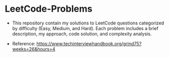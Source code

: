 # LeetCode-Problems

- This repository contain my solutions to LeetCode questions categorized by difficulty (Easy, Medium, and Hard). Each problem includes a brief description, my approach, code solution, and complexity analysis.

- Reference: https://www.techinterviewhandbook.org/grind75?weeks=26&hours=4 
